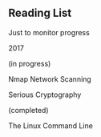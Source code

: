 Reading List
------------
Just to monitor progress

2017

(in progress)

Nmap Network Scanning

Serious Cryptography

(completed)

The Linux Command Line
